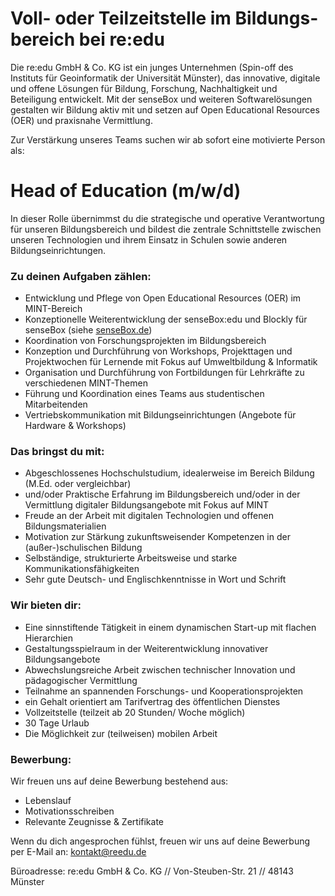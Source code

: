 # Voll- oder Teilzeitstelle im Bildungs&shy;bereich bei re:edu

Die re:edu GmbH & Co. KG ist ein junges Unternehmen (Spin-off des Instituts für Geoinformatik der Universität Münster), das innovative, digitale und offene Lösungen für Bildung, Forschung, Nachhaltigkeit und Beteiligung entwickelt. Mit der senseBox und weiteren Softwarelösungen gestalten wir Bildung aktiv mit und setzen auf Open Educational Resources (OER) und praxisnahe Vermittlung.

Zur Verstärkung unseres Teams suchen wir ab sofort eine motivierte Person als:

# Head of Education (m/w/d)

In dieser Rolle übernimmst du die strategische und operative Verantwortung für unseren Bildungsbereich und bildest die zentrale Schnittstelle zwischen unseren Technologien und ihrem Einsatz in Schulen sowie anderen Bildungseinrichtungen.

### Zu deinen Aufgaben zählen:

- Entwicklung und Pflege von Open Educational Resources (OER) im MINT-Bereich
- Konzeptionelle Weiterentwicklung der senseBox:edu und Blockly für senseBox (siehe [senseBox.de](https://senseBox.de))
- Koordination von Forschungsprojekten im Bildungsbereich
- Konzeption und Durchführung von Workshops, Projekttagen und Projektwochen für Lernende mit Fokus auf Umweltbildung & Informatik
- Organisation und Durchführung von Fortbildungen für Lehrkräfte zu verschiedenen MINT-Themen
- Führung und Koordination eines Teams aus studentischen Mitarbeitenden
- Vertriebskommunikation mit Bildungseinrichtungen (Angebote für Hardware & Workshops)

### Das bringst du mit:

- Abgeschlossenes Hochschulstudium, idealerweise im Bereich Bildung (M.Ed. oder vergleichbar)
- und/oder Praktische Erfahrung im Bildungsbereich und/oder in der Vermittlung digitaler Bildungsangebote mit Fokus auf MINT
- Freude an der Arbeit mit digitalen Technologien und offenen Bildungsmaterialien
- Motivation zur Stärkung zukunftsweisender Kompetenzen in der (außer-)schulischen Bildung
- Selbständige, strukturierte Arbeitsweise und starke Kommunikationsfähigkeiten
- Sehr gute Deutsch- und Englischkenntnisse in Wort und Schrift

### Wir bieten dir:

- Eine sinnstiftende Tätigkeit in einem dynamischen Start-up mit flachen Hierarchien
- Gestaltungsspielraum in der Weiterentwicklung innovativer Bildungsangebote
- Abwechslungsreiche Arbeit zwischen technischer Innovation und pädagogischer Vermittlung
- Teilnahme an spannenden Forschungs- und Kooperationsprojekten
- ein Gehalt orientiert am Tarifvertrag des öffentlichen Dienstes
- Vollzeitstelle (teilzeit ab 20 Stunden/ Woche möglich)
- 30 Tage Urlaub
- Die Möglichkeit zur (teilweisen) mobilen Arbeit

### Bewerbung:

Wir freuen uns auf deine Bewerbung bestehend aus:

- Lebenslauf
- Motivationsschreiben
- Relevante Zeugnisse & Zertifikate

Wenn du dich angesprochen fühlst, freuen wir uns auf deine Bewerbung per E-Mail an: kontakt@reedu.de

Büroadresse:
re:edu GmbH \& Co. KG // Von-Steuben-Str. 21 // 48143 Münster
